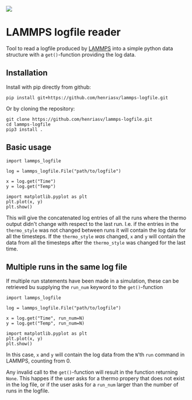 ![](https://github.com/henriasv/lammps-logfile/workflows/Install%20and%20tests/badge.svg)
# LAMMPS logfile reader
Tool to read a logfile produced by [LAMMPS](https://lammps.sandia.gov) into a simple python data structure with a `get()`-function providing the log data. 

## Installation
Install with pip directly from github:
```
pip install git+https://github.com/henriasv/lammps-logfile.git
```
Or by cloning the repository:
```
git clone https://github.com/henriasv/lammps-logfile.git
cd lammps-logfile
pip3 install .
```

## Basic usage

```
import lammps_logfile

log = lammps_logfile.File("path/to/logfile")

x = log.get("Time")
y = log.get("Temp")

import matplotlib.pyplot as plt
plt.plot(x, y)
plt.show()
```
This will give the concatenated log entries of all the runs where the thermo output didn't change with respect to the last run. I.e. if the entries in the `thermo_style` was not changed between runs it will contain the log data for all the timesteps. If the `thermo_style` *was* changed, `x` and `y` will contain the data from all the timesteps after the `thermo_style` was changed for the last time. 
 
## Multiple runs in the same log file
If multiple run statements have been made in a simulation, these can be retrieved bu supplying the `run_num` keyword to the `get()`-function

```
import lammps_logfile

log = lammps_logfile.File("path/to/logfile")

x = log.get("Time", run_num=N)
y = log.get("Temp", run_num=N)

import matplotlib.pyplot as plt
plt.plot(x, y)
plt.show()
```
In this case, `x` and `y` will contain the log data from the `N`'th `run` command in LAMMPS, counting from 0.

Any invalid call to the `get()`-function will result in the function returning `None`. This happes if the user asks for a thermo propery that does not exist in the log file, or if the user asks for a `run_num` larger than the number of runs in the logfile. 
